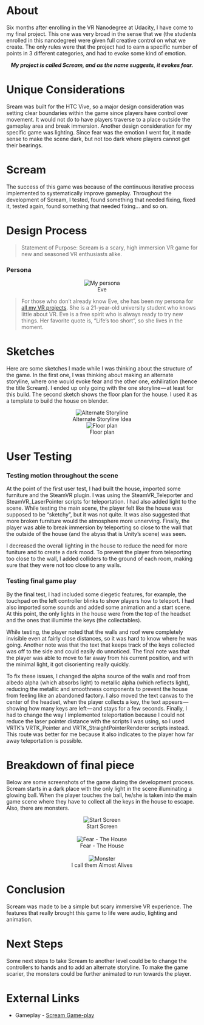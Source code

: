 # About
Six months after enrolling in the VR Nanodegree at Udacity, I have come to my final project. This one was very broad in the 
sense that we (the students enrolled in this nanodegree) were given full creative control on what we create. The only rules 
were that the project had to earn a specific number of points in 3 different categories, and had to evoke some kind of 
emotion.

<p align="center">
<b><em>My project is called Scream, and as the name suggests, it evokes fear.</em></b>
</p>


# Unique Considerations
Sream was built for the HTC Vive, so a major design consideration was setting clear boundaries within the game since players 
have control over movement. It would not do to have players traverse to a place outside the gameplay area and break immersion. 
Another design consideration for my specific game was lighting. Since fear was the emotion I went for, it made sense to make 
the scene dark, but not too dark where players cannot get their bearings.

# Scream
The success of this game was because of the continuous iterative process implemented to systematically improve gameplay. Throughout the development of Scream, I tested, found something that needed fixing, fixed it, tested again, found something that needed fixing… and so on.

# Design Process
>Statement of Purpose: Scream is a scary, high immersion VR game for new and seasoned VR enthusiasts alike.

### Persona

<p align="center">
<img src="https://cloud.githubusercontent.com/assets/18746993/22293586/304b1a20-e2de-11e6-9577-4496042806f6.png" alt="My persona"><br>
Eve
</p>

>For those who don’t already know Eve, she has been my persona for [all my VR projects](https://medium.com/me/stories/public). She is a 21-year-old university student who knows little about VR. Eve is a free spirit who is always ready to try new things. Her favorite quote is, “Life’s too short”, so she lives in the moment.

# Sketches
Here are some sketches I made while I was thinking about the structure of the game. In the first one, I was thinking about making an alternate storyline, where one would evoke fear and the other one, exhiliration (hence the title Scream). I ended up only going with the one storyline — at least for this build. The second sketch shows the floor plan for the house. I used it as a template to build the house on blender.

<p align="center">
<img src="https://cloud.githubusercontent.com/assets/18746993/26679446/0a605e28-46a3-11e7-9579-036feea7cd88.jpg" alt="Alternate Storyline"><br>
Alternate Storyline Idea<br>
<img src="https://cloud.githubusercontent.com/assets/18746993/26679543/8f7eb744-46a3-11e7-993b-24f3c84b899a.jpg" alt="Floor plan"><br>
Floor plan
</p>

# User Testing

### Testing motion throughout the scene

At the point of the first user test, I had built the house, imported some furniture and the SteamVR plugin. I was using the SteamVR_Teleporter and SteamVR_LaserPointer scripts for teleportation. I had also added light to the scene. While testing the main scene, the player felt like the house was supposed to be “sketchy”, but it was not quite. It was also suggested that more broken furniture would the atmosphere more unnerving. Finally, the player was able to break immersion by teleporting so close to the wall that the outside of the house (and the abyss that is Unity’s scene) was seen.

I decreased the overall lighting in the house to reduce the need for more funiture and to create a dark mood. To prevent the player from teleporting too close to the wall, I added colliders to the ground of each room, making sure that they were not too close to any walls.

### Testing final game play

By the final test, I had included some diegetic features, for example, the touchpad on the left controller blinks to show players how to teleport. I had also imported some sounds and added some animation and a start scene. At this point, the only lights in the house were from the top of the headset and the ones that illuminte the keys (the collectables).

While testing, the player noted that the walls and roof were completely invisible even at fairly close distances, so it was hard to know where he was going. Another note was that the text that keeps track of the keys collected was off to the side and could easily do unnoticed. The final note was that the player was able to move to far away from his current position, and with the minimal light, it got disorienting really quickly.

To fix these issues, I changed the alpha source of the walls and roof from albedo alpha (which absorbs light) to metallic alpha (which reflects light), reducing the metallic and smoothness components to prevent the house from feeling like an abandoned factory. I also moved the text canvas to the center of the headset, when the player collects a key, the text appears — showing how many keys are left — and stays for a few seconds. Finally, I had to change the way I implemented teleportation because I could not reduce the laser pointer distance with the scripts I was using, so I used VRTK’s VRTK_Pointer and VRTK_StraightPointerRenderer scripts instead. This route was better for me because it also indicates to the player how far away teleportation is possible.

# Breakdown of final piece
Below are some screenshots of the game during the development process. Scream starts in a dark place with the only light in the scene illuminating a glowing ball. When the player touches the ball, he/she is taken into the main game scene where they have to collect all the keys in the house to escape. Also, there are monsters.

<p align="center">
<img src="https://cloud.githubusercontent.com/assets/18746993/26679565/ad44de7a-46a3-11e7-8c02-128c4779a110.png" alt="Start Screen"><br>
Start Screen<br><br>
<img src="https://cloud.githubusercontent.com/assets/18746993/26679554/a3ef7d12-46a3-11e7-94f9-977febf2d1a4.png" alt="Fear - The House"><br>
Fear - The House<br><br>
<img src="https://cloud.githubusercontent.com/assets/18746993/26679572/b350bf50-46a3-11e7-873d-920c2c8dbe6e.png" alt="Monster"><br>
I call them Almost Alives
</p>

# Conclusion
Scream was made to be a simple but scary immersive VR experience. The features that really brought this game to life were audio, lighting and animation.

# Next Steps
Some next steps to take Scream to another level could be to change the controllers to hands and to add an alternate storyline. To make the game scarier, the monsters could be further animated to run towards the player.

# External Links
* Gameplay - [Scream Game-play](https://vimeo.com/219580150)
